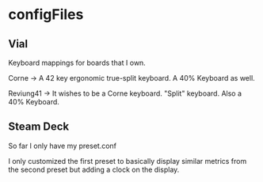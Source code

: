 # configFiles


## Vial 
Keyboard mappings for boards that I own.

Corne -> A 42 key ergonomic true-split keyboard. A 40% Keyboard as well.

Reviung41 -> It wishes to be a Corne keyboard. "Split" keyboard. Also a 40% Keyboard.

## Steam Deck
So far I only have my preset.conf

I only customized the first preset to basically display similar metrics from the second preset but adding a clock on the display.